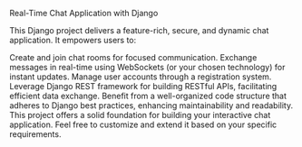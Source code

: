Real-Time Chat Application with Django

This Django project delivers a feature-rich, secure, and dynamic chat application. It empowers users to:

Create and join chat rooms for focused communication.
Exchange messages in real-time using WebSockets (or your chosen technology) for instant updates.
Manage user accounts through a registration system.
Leverage Django REST framework for building RESTful APIs, facilitating efficient data exchange.
Benefit from a well-organized code structure that adheres to Django best practices, enhancing maintainability and readability.
This project offers a solid foundation for building your interactive chat application. Feel free to customize and extend it based on your specific requirements.
